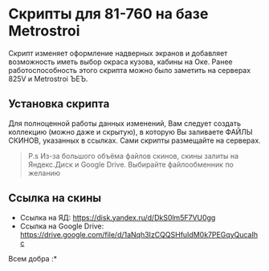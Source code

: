 # Скрипты для 81-760 на базе Metrostroi

Скрипт изменяет оформление надверных экранов и добавляет возможность иметь выбор окраса кузова, кабины на Оке.
Ранее работоспособность этого скрипта можно было заметить на серверах 825V и Metrostroi ЪЕЪ.

## Установка скрипта
Для полноценной работы данных изменений, Вам следует создать коллекцию (можно даже и скрытую), в которую Вы заливаете ФАЙЛЫ СКИНОВ, указанных в ссылках. Сами скрипты размещайте на серверах.

> P.s Из-за большого объёма файлов скинов, скины залиты на Яндекс.Диск и Google Drive. Выбирайте файлообменник по желанию

## Ссылка на скины

- Ссылка на ЯД: https://disk.yandex.ru/d/DkS0lm5F7VU0gg
- Ссылка на Google Drive: https://drive.google.com/file/d/1aNqh3IzCQQSHfuIdM0k7PEGqyQucaIhc

Всем добра :*
